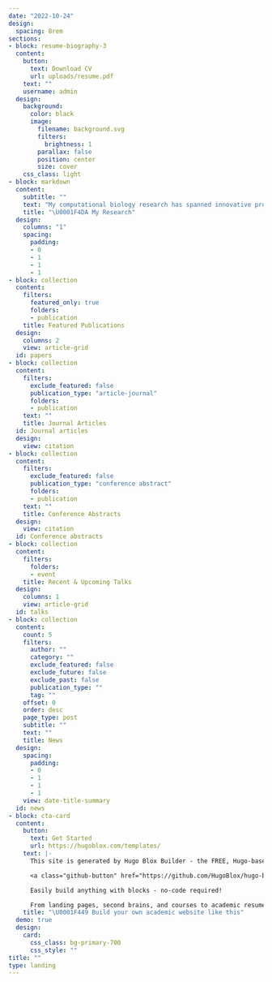 ```yaml
---
date: "2022-10-24"
design:
  spacing: 8rem    
sections:
- block: resume-biography-3
  content:
    button:
      text: Download CV
      url: uploads/resume.pdf
    text: ""
    username: admin
  design:
    background:
      color: black
      image:
        filename: background.svg
        filters:
          brightness: 1
        parallax: false
        position: center
        size: cover
    css_class: light
- block: markdown
  content:
    subtitle: ""
    text: "My computational biology research has spanned innovative projects in cancer research at National Taiwan University, including discovering treatment strategies, revealing transcriptional dynamics in T cell exhaustion, and developing a single-cell module detection method that identifies key genes in cancer progression.\n\nI have also learned mathematical modeling of cell signaling systems at Osaka University.\n\nI aim to develop machine learning methods that unravel cell fate mechanisms, transforming scientific insights into personalized therapeutic strategies."
    title: "\U0001F4DA My Research"
  design:
    columns: "1"
    spacing:
      padding:
      - 0
      - 1
      - 1
      - 1
- block: collection
  content:
    filters:
      featured_only: true
      folders:
      - publication
    title: Featured Publications
  design:
    columns: 2
    view: article-grid
  id: papers
- block: collection
  content:
    filters:
      exclude_featured: false
      publication_type: "article-journal"
      folders:
      - publication
    text: ""
    title: Journal Articles
  id: Journal articles
  design:
    view: citation
- block: collection
  content:
    filters:
      exclude_featured: false
      publication_type: "conference abstract"
      folders:
      - publication
    text: ""
    title: Conference Abstracts
  design:
    view: citation
  id: Conference abstracts
- block: collection
  content:
    filters:
      folders:
      - event
    title: Recent & Upcoming Talks
  design:
    columns: 1
    view: article-grid
  id: talks
- block: collection
  content:
    count: 5
    filters:
      author: ""
      category: ""
      exclude_featured: false
      exclude_future: false
      exclude_past: false
      publication_type: ""
      tag: ""
    offset: 0
    order: desc
    page_type: post
    subtitle: ""
    text: ""
    title: News
  design:
    spacing:
      padding:
      - 0
      - 1
      - 1
      - 1
    view: date-title-summary
  id: news
- block: cta-card
  content:
    button:
      text: Get Started
      url: https://hugoblox.com/templates/
    text: |-
      This site is generated by Hugo Blox Builder - the FREE, Hugo-based open source website builder trusted by 250,000+ academics like you.

      <a class="github-button" href="https://github.com/HugoBlox/hugo-blox-builder" data-color-scheme="no-preference: light; light: light; dark: dark;" data-icon="octicon-star" data-size="large" data-show-count="true" aria-label="Star HugoBlox/hugo-blox-builder on GitHub">Star</a>

      Easily build anything with blocks - no-code required!

      From landing pages, second brains, and courses to academic resumés, conferences, and tech blogs.
    title: "\U0001F449 Build your own academic website like this"
  demo: true
  design:
    card:
      css_class: bg-primary-700
      css_style: ""
title: ""
type: landing
---
```


